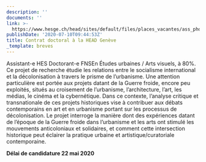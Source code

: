 ```yaml
---
description: ''
documents: ''
link: >-
  https://www.hesge.ch/head/sites/default/files/places_vacantes/ass_phd_position_vf_mai_2020.pdf
publishDate: '2020-07-10T09:44:53Z'
title: Contrat doctoral à la HEAD Genève
_template: breves
---
```


Assistant-e HES Doctorant-e FNSEn Études urbaines / Arts visuels, à 80%. Ce projet de recherche étudie les relations entre le socialisme international et la décolonisation à travers le prisme de l’urbanisme. Une attention particulière est portée aux projets datant de la Guerre froide, encore peu exploités, situés au croisement de l’urbanisme, l’architecture, l’art, les médias, le cinéma et la cybernétique. Dans ce contexte, l’analyse critique et transnationale de ces projets historiques vise à contribuer aux débats contemporains en art et en urbanisme portant sur les processus de décolonisation. Le projet interroge la manière dont des expériences datant de l’époque de la Guerre froide dans l’urbanisme et les arts ont stimulé les mouvements anticoloniaux et solidaires, et comment cette intersection historique peut éclairer la pratique urbaine et artistique/curatoriale contemporaine.

**Délai de candidature 22 mai 2020**
